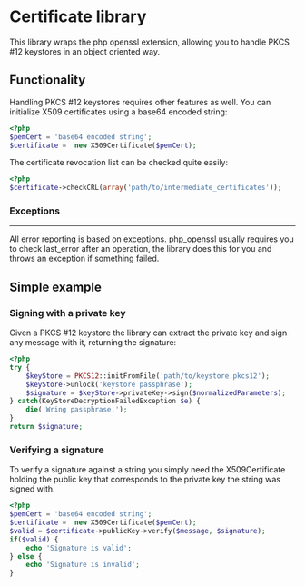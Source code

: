 Certificate library
=====================

This library wraps the php openssl extension, allowing you to handle PKCS #12 keystores
in an object oriented way.

Functionality
-------------

Handling PKCS #12 keystores requires other features as well.
You can initialize X509 certificates using a base64 encoded string:
```php
<?php
$pemCert = 'base64 encoded string';
$certificate =  new X509Certificate($pemCert);
```
The certificate revocation list can be checked quite easily:
```php
<?php
$certificate->checkCRL(array('path/to/intermediate_certificates'));
```

### Exceptions ###
----------

All error reporting is based on exceptions. php_openssl usually requires you to check last_error
after an operation, the library does this for you and throws an exception if something failed.

Simple example
--------------

### Signing with a private key ###

Given a PKCS #12 keystore the library can extract the private key and sign any message with it, returning the signature:

```php
<?php
try {
	$keyStore = PKCS12::initFromFile('path/to/keystore.pkcs12');
	$keyStore->unlock('keystore passphrase');
	$signature = $keyStore->privateKey->sign($normalizedParameters);
} catch(KeyStoreDecryptionFailedException $e) {
	die('Wring passphrase.');
}
return $signature;
```

### Verifying a signature ###

To verify a signature against a string you simply need the X509Certificate holding the public key that corresponds to the private key the string was signed with.

```php
<?php
$pemCert = 'base64 encoded string';
$certificate =  new X509Certificate($pemCert);
$valid = $certificate->publicKey->verify($message, $signature);
if($valid) {
	echo 'Signature is valid';
} else {
	echo 'Signature is invalid';
}
```
